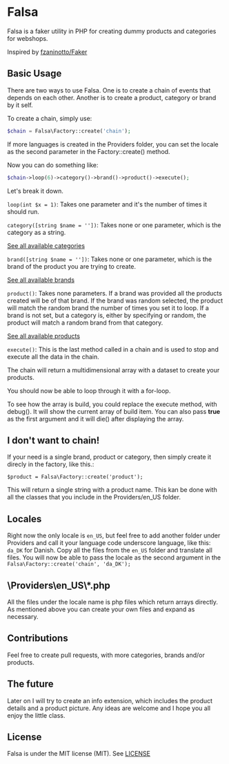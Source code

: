 # Falsa

Falsa is a faker utility in PHP for creating dummy products and categories for webshops. 

Inspired by [fzaninotto/Faker](https://github.com/fzaninotto/Faker)

## Basic Usage

There are two ways to use Falsa. One is to create a chain of events that depends on each other. Another is to create a product, category or brand by it self.

To create a chain, simply use: 

```php
$chain = Falsa\Factory::create('chain');
```

If more languages is created in the Providers folder, you can set the locale as the second parameter in the Factory::create() method.

Now you can do something like:

```php
$chain->loop(6)->category()->brand()->product()->execute();
```

Let's break it down. 

`loop(int $x = 1)`: Takes one parameter and it's the number of times it should run.

`category([string $name = ''])`: Takes none or one parameter, which is the category as a string.

[See all available categories](https://github.com/mcardle/falsa/wiki/Available-categories)

`brand([string $name = ''])`: Takes none or one parameter, which is the brand of the product you are trying to create.

[See all available brands](https://github.com/mcardle/falsa/wiki/Available-brands)

`product()`: Takes none parameters. If a brand was provided all the products created will be of that brand. If the brand was random selected, the product will match the random brand the number of times you set it to loop. If a brand is not set, but a category is, either by specifying or random, the product will match a random brand from that category.

[See all available products](https://github.com/mcardle/falsa/wiki/Available-products)

`execute()`: This is the last method called in a chain and is used to stop and execute all the data in the chain. 

The chain will return a multidimensional array with a dataset to create your products.

You should now be able to loop through it with a for-loop.

To see how the array is build, you could replace the execute method, with debug(). It will show the current array of build item. You can also pass **true** as the first argument and it will die() after displaying the array.

## I don't want to chain!

If your need is a single brand, product or category, then simply create it direcly in the factory, like this.:

`$product = Falsa\Factory::create('product');`

This will return a single string with a product name. This kan be done with all the classes that you include in the Providers/en_US folder.

## Locales

Right now the only locale is `en_US`, but feel free to add another folder under Providers and call it your language code underscore language, like this: `da_DK` for Danish. Copy all the files from the `en_US` folder and translate all files. You will now be able to pass the locale as the second argument in the `Falsa\Factory::create('chain', 'da_DK');`

## \Providers\en_US\\*.php

All the files under the locale name is php files which return arrays directly. As mentioned above you can create your own files and expand as necessary.

## Contributions

Feel free to create pull requests, with more categories, brands and/or products.

## The future

Later on I will try to create an info extension, which includes the product details and a product picture. Any ideas are welcome and I hope you all enjoy the little class.

## License

Falsa is under the MIT license (MIT). See [LICENSE](LICENSE)